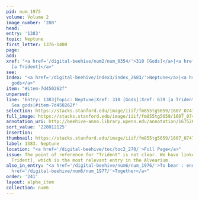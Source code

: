 ```yaml
---
pid: num_1975
volume: Volume 2
image_number: '280'
head:
entry: '1383'
topic: Neptune
first_letter: 1376-1400
page:
add:
xref: "<a href='/digital-beehive/num2/num_0354/'>310 [Gods]</a>|<a href='/digital-beehive/num3/num_0869/'>639
  [a Trident]</a>"
see:
index: "<a href='/digital-beehive/index3/index_2683/'>Neptune</a>|<a href='/digital-beehive/index4/index_3572/'>Sea
  gods</a>"
item: "#item-7d450262f"
unparsed:
line: 'Entry: 1383|Topic: Neptune|Xref: 310 [Gods]|Xref: 639 [a Trident]|Index: Neptune|Index:
  Sea gods|#item-7d450262f'
selection: https://stacks.stanford.edu/image/iiif/fm855tg5659/1607_0747/877,2125,2617,360/full/0/default.jpg
full_image: https://stacks.stanford.edu/image/iiif/fm855tg5659/1607_0747/full/full/0/default.jpg
annotation_uri: http://beehive-anno.library.upenn.edu/annotation/1675261052018
sort_value: '228012125'
insertion:
thumbnail: https://stacks.stanford.edu/image/iiif/fm855tg5659/1607_0747/877,2125,600,180/250,/0/default.jpg
label: 1383. Neptune
location: "<a href='/digital-beehive/toc/toc2_270/'>Full Page</a>"
issue: The point of reference for "Trident" is not clear. We have linked to 639 [a
  Trident], which is the most relevant entry in the Alvearium.
also_in_entry: "<a href='/digital-beehive/num6/num_1976/'>To bear : endure</a>|<a
  href='/digital-beehive/num6/num_1977/'>Together</a>"
order: '241'
layout: alpha_item
collection: num6
---
```

